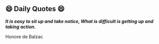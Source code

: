 ## 😄 Daily Quotes 😄

_**It is easy to sit up and take notice, What is difficult is getting up and taking action.**_

Honore de Balzac

